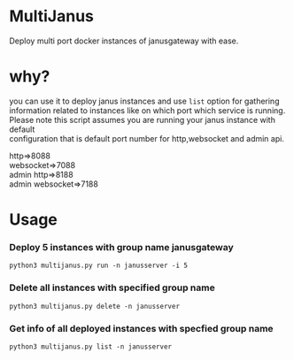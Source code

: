 # MultiJanus
Deploy multi port docker instances of janusgateway with ease.

# why?
you can use it to deploy janus instances and use `list` option for gathering  
information related to instances like on which port which service is running.
Please note this script assumes you are running your janus instance with default  
configuration that is default port number for http,websocket and admin api. 

http=>8088  
websocket=>7088  
admin http=>8188  
admin websocket=>7188

# Usage

### Deploy 5 instances with group name janusgateway
    python3 multijanus.py run -n janusserver -i 5

### Delete all instances with specified group name 
    python3 multijanus.py delete -n janusserver

### Get info of all deployed instances with specfied group name
    python3 multijanus.py list -n janusserver          
